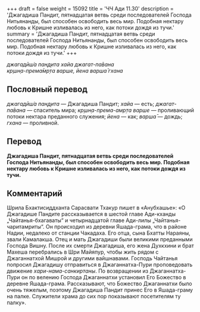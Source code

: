 +++
draft = false
weight = 15092
title = 'ЧЧ Ади 11.30'
description = 'Джагадиша Пандит, пятнадцатая ветвь среди последователей Господа Нитьянанды, был способен освободить весь мир. Подобная нектару любовь к Кришне изливалась из него, как потоки дождя из тучи.'
summary = 'Джагадиша Пандит, пятнадцатая ветвь среди последователей Господа Нитьянанды, был способен освободить весь мир. Подобная нектару любовь к Кришне изливалась из него, как потоки дождя из тучи.'
+++

_джагадӣш́а пан̣д̣ита хайа джагат-па̄вана  
кр̣шн̣а-према̄мр̣та варше, йена варша̄ гхана_

## Пословный перевод

_джагадӣш́а_ _пан̣д̣ита_ — Джагадиша Пандит; _хайа_ — есть; _джагат_\-_па̄вана_ — спаситель мира; _кр̣шн̣а_\-_према_\-_амр̣та_ _варше_ — проливающий потоки нектара преданного служения; _йена_ — как; _варша̄_ — дождь; _гхана_ — проливной.

## Перевод

**Джагадиша Пандит, пятнадцатая ветвь среди последователей Господа Нитьянанды, был способен освободить весь мир. Подобная нектару любовь к Кришне изливалась из него, как потоки дождя из тучи.**

## Комментарий

Шрила Бхактисиддханта Сарасвати Тхакур пишет в «Анубхашье»: «О Джагадише Пандите рассказывается в шестой главе Ади-кханды „Чайтанья-бхагаваты“ и четырнадцатой главе Ади-лилы „Чайтанья-чаритамриты“. Он происходил из деревни Яшада-грама, что в районе Надии, недалеко от станции Чакадаха. Его отца, сына Бхатты Нараяны, звали Камалакша. Отец и мать Джагадиши были великими преданными Господа Вишну. После их смерти Джагадиша, его жена Духкхини и брат Махеша перебрались в Шри Майяпур, чтобы жить рядом с Джаганнатхой Мишрой и другими вайшнавами. Господь Чайтанья попросил Джагадишу отправиться в Джаганнатха-Пури проповедовать движение _хари-нама-санкиртаны_. По возвращении из Джаганнатха-Пури он по велению Господа Джаганнатхи установил Его Божество в деревне Яшада-грама. Рассказывают, что Божество Джаганнатхи было очень тяжелым, поэтому Джагадиша Пандит принес Его в Яшада-граму на палке. Служители храма до сих пор показывают посетителям ту палку».
